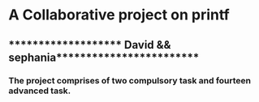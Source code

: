 # A Collaborative project on printf
## ******************* David && sephania************************
### The project comprises of two compulsory task and fourteen advanced task.

